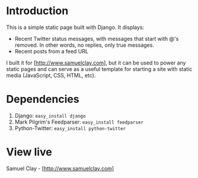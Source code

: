 # Introduction

This is a simple static page built with Django. It displays:
* Recent Twitter status messages, with messages that start with @'s removed. In other words, no replies, only true messages.
* Recent posts from a feed URL

I built it for [http://www.samuelclay.com], but it can be used to power any static pages and can serve as a useful template for starting a site with static media (JavaScript, CSS, HTML, etc).

# Dependencies

1. Django: `easy_install django`
1. Mark Pilgrim's Feedparser: `easy_install feedparser`
1. Python-Twitter: `easy_install python-twitter`

# View live

Samuel Clay - [http://www.samuelclay.com]